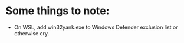 # Some things to note:
- On WSL, add win32yank.exe to Windows Defender exclusion list or otherwise cry.
